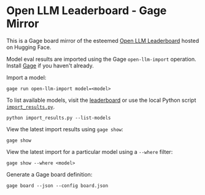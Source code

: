 # Open LLM Leaderboard - Gage Mirror

This is a Gage board mirror of the esteemed [Open LLM
Leaderboard](http://tinyurl.com/2l5uspcp) hosted on Hugging Face.

Model eval results are imported using the Gage `open-llm-import`
operation. Install [Gage](https://github.com/gageml/gage) if you haven't
already.

Import a model:

```shell
gage run open-llm-import model=<model>
```

To list available models, visit the
[leaderboard](http://tinyurl.com/2l5uspcp) or use the local Python
script [`import_results.py`](import_results.py).

```shell
python import_results.py --list-models
```

View the latest import results using `gage show`:

```shell
gage show
```

View the latest import for a particular model using a `--where` filter:

```shell
gage show --where <model>
```

Generate a Gage board definition:

```shell
gage board --json --config board.json
```
